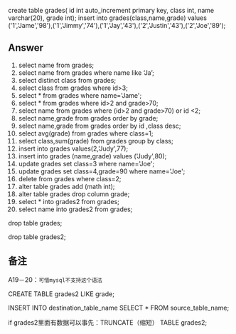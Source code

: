 create table grades(
id int auto_increment primary key,
class int,
name varchar(20),
grade int);
insert into grades(class,name,grade) values
('1','Jame','98'),('1','Jimmy','74'),('1','Jay','43'),('2','Justin','43'),('2','Joe','89');
## Answer

1. select name from grades;
2. select name from grades where name like ‘Ja’;
3. select distinct class from grades;
4. select class from grades where id>3;
5. select * from grades where name='Jame';
6. select * from grades where id>2 and grade>70;
7. select name from grades where (id>2 and grade>70) or id <2;
8. select name,grade from grades order by grade;
9. select name,grade from grades order by id ,class desc;
10. select avg(grade) from grades where class=1;
11. select class,sum(grade) from grades group by class;
12. insert into grades values(2,'Judy',77);
13. insert into grades (name,grade) values ('Judy',80);
14. update grades set class=3 where name='Joe';
15. update grades set class=4,grade=90 where name='Joe';
16. delete from grades where class=2;
17. alter table grades add (math int);
18. alter table grades drop column grade;
19. select * into grades2 from grades;
20. select name into grades2 from grades;



drop table grades;

drop table grades2;



## 备注
A19－20：`可惜mysql不支持这个语法`

CREATE TABLE grades2 LIKE grade;

INSERT INTO destination_table_name SELECT * FROM source_table_name;


if grades2里面有数据可以事先：TRUNCATE（缩短） TABLE grades2; 




